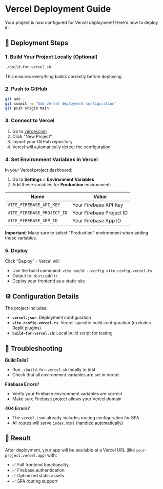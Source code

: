 # Vercel Deployment Guide

Your project is now configured for Vercel deployment! Here's how to deploy it:

## 🚀 Deployment Steps

### 1. Build Your Project Locally (Optional)
```bash
./build-for-vercel.sh
```
This ensures everything builds correctly before deploying.

### 2. Push to GitHub
```bash
git add .
git commit -m "Add Vercel deployment configuration"
git push origin main
```

### 3. Connect to Vercel
1. Go to [vercel.com](https://vercel.com)
2. Click "New Project"
3. Import your GitHub repository
4. Vercel will automatically detect the configuration

### 4. Set Environment Variables in Vercel
In your Vercel project dashboard:
1. Go to **Settings** > **Environment Variables**
2. Add these variables for **Production** environment:

| Name | Value |
|------|-------|
| `VITE_FIREBASE_API_KEY` | Your Firebase API Key |
| `VITE_FIREBASE_PROJECT_ID` | Your Firebase Project ID |
| `VITE_FIREBASE_APP_ID` | Your Firebase App ID |

**Important**: Make sure to select "Production" environment when adding these variables.

### 5. Deploy
Click "Deploy" - Vercel will:
- Use the build command: `vite build --config vite.config.vercel.ts`
- Output to: `dist/public`
- Deploy your frontend as a static site

## ⚙️ Configuration Details

The project includes:
- **`vercel.json`**: Deployment configuration
- **`vite.config.vercel.ts`**: Vercel-specific build configuration (excludes Replit plugins)
- **`build-for-vercel.sh`**: Local build script for testing

## 🔧 Troubleshooting

**Build Fails?**
- Run `./build-for-vercel.sh` locally to test
- Check that all environment variables are set in Vercel

**Firebase Errors?**
- Verify your Firebase environment variables are correct
- Make sure Firebase project allows your Vercel domain

**404 Errors?**
- The `vercel.json` already includes routing configuration for SPA
- All routes will serve `index.html` (handled automatically)

## 📱 Result

After deployment, your app will be available at a Vercel URL (like `your-project.vercel.app`) with:
- ✅ Full frontend functionality
- ✅ Firebase authentication
- ✅ Optimized static assets
- ✅ SPA routing support